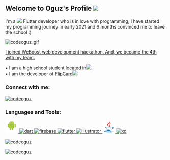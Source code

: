 ## Welcome to Oguz's Profile <img src="https://user-images.githubusercontent.com/89513831/148391461-a857c2ba-2a87-48b3-b910-b9219a364882.gif" height='30px'>

I'm a <img src="https://user-images.githubusercontent.com/89513831/148235491-66fe3750-09c9-434e-bd6b-1bc69f2f9b5f.png" width='10px'> Flutter 
developer who is in love with programming,
I have started my programming journey in early 2021 and 6 months convinced me to leave the school :)

![codeoguz_gif](https://user-images.githubusercontent.com/89513831/148246469-63302409-cf39-4bc8-a2a1-ad0abcc3fe3a.gif) </br>

<a href='https://github.com/codeoguz/weboost2022'>I joined WeBoost web development hackathon. And, we became the 4th with my team.</a>

• I am a high school student located in<img src='https://user-images.githubusercontent.com/89513831/148243117-3483fdc3-d382-41fa-8e47-4543970fd0ec.png' height='20px'>.</br>
• I am the developer of [FlipCard](https://play.google.com/store/apps/details?id=xyz.codeoguz.FlipCard&hl=en_GB&gl=TR)<img src="https://user-images.githubusercontent.com/89513831/148282204-d9361980-d6b1-4229-8aee-ba5dfb6e7b60.png" width='20px'>


<h3 align="left">Connect with me:</h3>
<p align="left">
<a href="https://twitter.com/codeoguz" target="blank"><img align="center" src="https://raw.githubusercontent.com/rahuldkjain/github-profile-readme-generator/master/src/images/icons/Social/twitter.svg" alt="codeoguz" height="30" width="40" /></a>
</p>

<h3 align="left">Languages and Tools:</h3>
<p align="left"> <a href="https://developer.android.com" target="_blank" rel="noreferrer"> <img src="https://raw.githubusercontent.com/devicons/devicon/master/icons/android/android-original-wordmark.svg" alt="android" width="40" height="40"/> </a> <a href="https://dart.dev" target="_blank" rel="noreferrer"> <img src="https://www.vectorlogo.zone/logos/dartlang/dartlang-icon.svg" alt="dart" width="40" height="40"/> </a> <a href="https://firebase.google.com/" target="_blank" rel="noreferrer"> <img src="https://www.vectorlogo.zone/logos/firebase/firebase-icon.svg" alt="firebase" width="40" height="40"/> </a> <a href="https://flutter.dev" target="_blank" rel="noreferrer"> <img src="https://www.vectorlogo.zone/logos/flutterio/flutterio-icon.svg" alt="flutter" width="40" height="40"/> </a> <a href="https://www.adobe.com/in/products/illustrator.html" target="_blank" rel="noreferrer"> <img src="https://www.vectorlogo.zone/logos/adobe_illustrator/adobe_illustrator-icon.svg" alt="illustrator" width="40" height="40"/> </a> <a href="https://www.java.com" target="_blank" rel="noreferrer"> <img src="https://raw.githubusercontent.com/devicons/devicon/master/icons/java/java-original.svg" alt="java" width="40" height="40"/> </a> <a href="https://www.adobe.com/products/xd.html" target="_blank" rel="noreferrer"> <img src="https://cdn.worldvectorlogo.com/logos/adobe-xd.svg" alt="xd" width="40" height="40"/> </a> </p>

<p><img align="center" src="https://github-readme-stats.vercel.app/api/top-langs?username=codeoguz&show_icons=true&locale=en&layout=compact" alt="codeoguz" /></p>

<p><img align="center" src="https://github-readme-streak-stats.herokuapp.com/?user=codeoguz&" alt="codeoguz" /></p>

